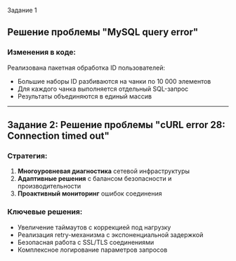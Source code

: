 Задание 1
## Решение проблемы "MySQL query error"

### Изменения в коде:
Реализована пакетная обработка ID пользователей:
- Большие наборы ID разбиваются на чанки по 10 000 элементов
- Для каждого чанка выполняется отдельный SQL-запрос
- Результаты объединяются в единый массив

---

## Задание 2: Решение проблемы "cURL error 28: Connection timed out"

### Стратегия:
1. **Многоуровневая диагностика** сетевой инфраструктуры
2. **Адаптивные решения** с балансом безопасности и производительности
3. **Проактивный мониторинг** ошибок соединения

### Ключевые решения:
- Увеличение таймаутов с коррекцией под нагрузку
- Реализация retry-механизма с экспоненциальной задержкой
- Безопасная работа с SSL/TLS соединениями
- Комплексное логирование параметров запросов